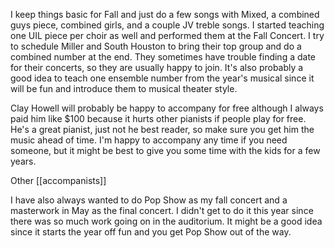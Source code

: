 I keep things basic for Fall and just do a few songs with Mixed, a combined guys piece, combined girls, and a couple JV treble songs. I started teaching one UIL piece per choir as well and performed them at the Fall Concert. I try to schedule Miller and South Houston to bring their top group and do a combined number at the end. They sometimes have trouble finding a date for their concerts, so they are usually happy to join. It's also probably a good idea to teach one ensemble number from the year's musical since it will be fun and introduce them to musical theater style. 

Clay Howell will probably be happy to accompany for free although I always paid him like $100 because it hurts other pianists if people play for free. He's a great pianist, just not he best reader, so make sure you get him the music ahead of time. I'm happy to accompany any time if you need someone, but it might be best to give you some time with the kids for a few years.

Other [[accompanists]]


I have also always wanted to do Pop Show as my fall concert and a masterwork in May as the final concert. I didn't get to do it this year since there was so much work going on in the auditorium. It might be a good idea since it starts the year off fun and you get Pop Show out of the way.

